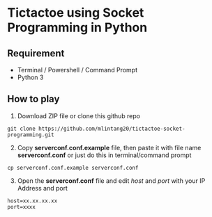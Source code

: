 # Tictactoe using Socket Programming in Python

## Requirement

- Terminal / Powershell / Command Prompt
- Python 3

## How to play

1. Download ZIP file or clone this github repo

```
git clone https://github.com/mlintang20/tictactoe-socket-programming.git
```

2. Copy **serverconf.conf.example** file, then paste it with file name **serverconf.conf** or just do this in terminal/command prompt

```
cp serverconf.conf.example serverconf.conf
```

3. Open the **serverconf.conf** file and edit _host_ and _port_ with your IP Address and port

```
host=xx.xx.xx.xx
port=xxxx
```
